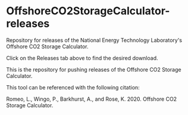 # OffshoreCO2StorageCalculator-releases
Repository for releases of the National Energy Technology Laboratory's Offshore CO2 Storage Calculator.

Click on the Releases tab above to find the desired download.

This is the repository for pushing releases of the Offshore CO2 Storage Calculator.

This tool can be referenced with the following citation:

Romeo, L., Wingo, P., Barkhurst, A., and Rose, K. 2020. Offshore CO2 Storage Calculator.
